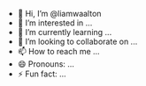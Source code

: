 - 👋 Hi, I’m @liamwaalton
- 👀 I’m interested in ...
- 🌱 I’m currently learning ...
- 💞️ I’m looking to collaborate on ...
- 📫 How to reach me ...
- 😄 Pronouns: ...
- ⚡ Fun fact: ...

<!---
liamwaalton/liamwaalton is a ✨ special ✨ repository because its `README.md` (this file) appears on your GitHub profile.
You can click the Preview link to take a look at your changes.
--->
